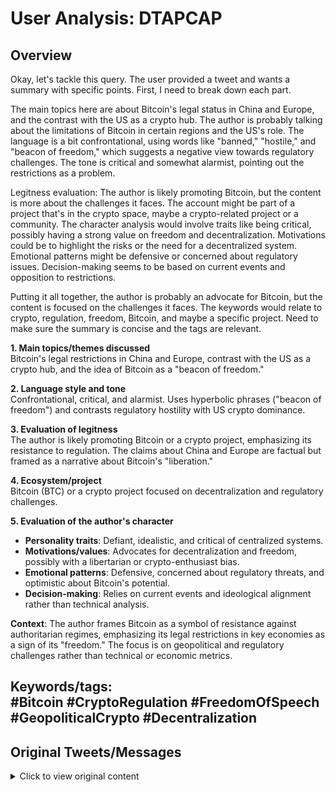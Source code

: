 # User Analysis: DTAPCAP

## Overview

<think>
Okay, let's tackle this query. The user provided a tweet and wants a summary with specific points. First, I need to break down each part.

The main topics here are about Bitcoin's legal status in China and Europe, and the contrast with the US as a crypto hub. The author is probably talking about the limitations of Bitcoin in certain regions and the US's role. The language is a bit confrontational, using words like "banned," "hostile," and "beacon of freedom," which suggests a negative view towards regulatory challenges. The tone is critical and somewhat alarmist, pointing out the restrictions as a problem.

Legitness evaluation: The author is likely promoting Bitcoin, but the content is more about the challenges it faces. The account might be part of a project that's in the crypto space, maybe a crypto-related project or a community. The character analysis would involve traits like being critical, possibly having a strong value on freedom and decentralization. Motivations could be to highlight the risks or the need for a decentralized system. Emotional patterns might be defensive or concerned about regulatory issues. Decision-making seems to be based on current events and opposition to restrictions.

Putting it all together, the author is probably an advocate for Bitcoin, but the content is focused on the challenges it faces. The keywords would relate to crypto, regulation, freedom, Bitcoin, and maybe a specific project. Need to make sure the summary is concise and the tags are relevant.
</think>

**1. Main topics/themes discussed**  
Bitcoin's legal restrictions in China and Europe, contrast with the US as a crypto hub, and the idea of Bitcoin as a "beacon of freedom."  

**2. Language style and tone**  
Confrontational, critical, and alarmist. Uses hyperbolic phrases ("beacon of freedom") and contrasts regulatory hostility with US crypto dominance.  

**3. Evaluation of legitness**  
The author is likely promoting Bitcoin or a crypto project, emphasizing its resistance to regulation. The claims about China and Europe are factual but framed as a narrative about Bitcoin's "liberation."  

**4. Ecosystem/project**  
Bitcoin (BTC) or a crypto project focused on decentralization and regulatory challenges.  

**5. Evaluation of the author's character**  
- **Personality traits**: Defiant, idealistic, and critical of centralized systems.  
- **Motivations/values**: Advocates for decentralization and freedom, possibly with a libertarian or crypto-enthusiast bias.  
- **Emotional patterns**: Defensive, concerned about regulatory threats, and optimistic about Bitcoin's potential.  
- **Decision-making**: Relies on current events and ideological alignment rather than technical analysis.  

**Context**: The author frames Bitcoin as a symbol of resistance against authoritarian regimes, emphasizing its legal restrictions in key economies as a sign of its "freedom." The focus is on geopolitical and regulatory challenges rather than technical or economic metrics.  

**Keywords/tags**:  
#Bitcoin #CryptoRegulation #FreedomOfSpeech #GeopoliticalCrypto #Decentralization
---
## Original Tweets/Messages

<details>
<summary>Click to view original content</summary>

| Type | Content |
|------|---------|
| messages | It's clear who bought all the gold.

Bitcoin banned in Mainland China, so no other liquid store of value. 

How early is it for btc?

2nd largest country in world can't even own it legally.

Europe is hostile to it.

Only one beacon of freedom..

US-crypto capital of the world. https://t.co/05EB1GsfDm |

</details>
